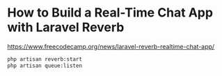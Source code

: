 # How to Build a Real-Time Chat App with Laravel Reverb

https://www.freecodecamp.org/news/laravel-reverb-realtime-chat-app/

```bash
php artisan reverb:start 
php artisan queue:listen
```

